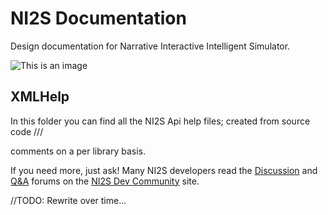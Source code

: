 # NI2S Documentation
Design documentation for Narrative Interactive Intelligent Simulator.

![This is an image](/../../../../ARWNI2S/.github/blob/main/assets/images/work-in-progress.png)

## XMLHelp
In this folder you can find all the NI2S Api help files; created from source code ///<summary> comments on a per library basis.

If you need more, just ask! Many NI2S developers read the [Discussion](https://not.available.yet/latest?exclude_tag=question) and [Q&A](https://not.available.yet/tag/question) forums on the [NI2S Dev Community](https://not.available.yet/community/) site.

//TODO: Rewrite over time...
